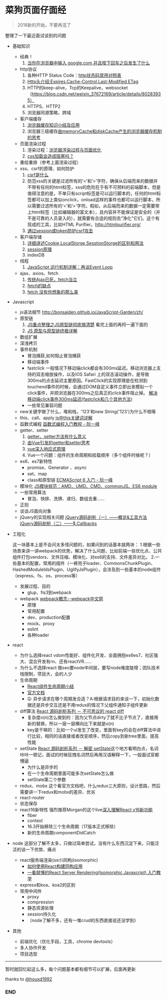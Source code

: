 # 菜狗页面仔面经
>  2018新的开始，不要再混了

整理了一下最近面试谈到的问题

+ 基础知识
	+ 经典！
		1. [当你在浏览器中输入 google.com 并且按下回车之后发生了什么](https://github.com/skyline75489/what-happens-when-zh_CN)
	+ http协议
		1. 各种HTTP Status Code：[http状态码常用对照表](http://tool.oschina.net/commons?type=5)
		2. [Http头介绍:Expires,Cache-Control,Last-Modified,ETag](http://www.51testing.com/html/28/116228-238337.html)
		3. HTTP的keep-alive，Tcp的Keepalive，websocket （https://blog.csdn.net/weixin_37672169/article/details/80283935）
		3. HTTPS、HTTP2
		4. 浏览器同源策略，跨域
	+ 客户端缓存
		1. [浏览器缓存知识小结及应用](http://www.cnblogs.com/lyzg/p/5125934.html?f=t)
		2. 浏览器三级缓存[由memoryCache和diskCache产生的浏览器缓存机制的思考](https://segmentfault.com/a/1190000011286027)
	+ 页面渲染过程
		1. 渲染过程：[浏览器渲染过程与页面优化](https://segmentfault.com/a/1190000010298038)
		2. [css加载会造成阻塞吗？](https://www.cnblogs.com/chenjg/p/7126822.html)
	+ 重绘重排（参考上面渲染过程）
	+ xss、csrf的原理、如何防护
		1. [csrf是什么](https://zhuanlan.zhihu.com/p/22521378)
		2. 防范xss的关键是过滤所有的‘<’和‘>’字符，确保从后端而来的数据并不带有任何的html标签，xss的危险在于有不可预料的前端脚本，但是值得注意的是，不单只有script标签是可以运行脚本的，任何的html标签都可以加上类似onclick，onload这样的事件也都可以运行脚本，所以需要过滤所有的‘<’和‘>’字符。假如，从后端而来的数据一定需要带上html标签（比如编辑器的富文本），且内容并不能保证是安全的（并不是可靠的人员录入的），就需要有合适的规则去“净化”它们。这个有现成的工具，比如HTML Purifier。http://htmlpurifier.org/
		3. [通过session或token防护csrf攻击](https://www.zhihu.com/question/21385375/answer/20850443)
	+ 客户端存储
		1. [详细讲述Cookie,LocalStorge,SesstionStorge的区别和用法](https://segmentfault.com/a/1190000007506189)
		2. [session原理](https://segmentfault.com/a/1190000004627894)
		3. indexDB 
	+ 线程
		1. [JavaScript 运行机制详解：再谈Event Loop](http://www.ruanyifeng.com/blog/2014/10/event-loop.html)
	+ ajax、axios、fetch
		1. [传统Ajax已死，fetch当立](https://github.com/camsong/blog/issues/2)
		2. [fetch的缺点](https://www.cnblogs.com/huilixieqi/p/6494380.html)
		3. [fetch 没有你想象的那么美](http://undefinedblog.com/window-fetch-is-not-as-good-as-you-imagined/?utm_source=caibaojian.com)

+ Javascript
	+ js语法细节 http://bonsaiden.github.io/JavaScript-Garden/zh/
	+ 原型链
		1. [JS重点整理之JS原型链彻底搞清楚](https://zhuanlan.zhihu.com/p/22787302)
        看完上面的再捋一遍下面的
		2. [JS 原型与原型链终极详解](https://www.jianshu.com/p/dee9f8b14771)
	+ 数组扩展
	+ 深浅拷贝
	+ 事件机制
		+ 冒泡捕获,如何阻止冒泡捕获
		+ 移动端事件
		+ fastclick
            一般情况下移动端click都会有300ms延迟。移动浏览器上支持的双击缩放操作，以及IOS Safari 上的双击滚动操作，是导致300ms的点击延迟主要原因。FastClick的实现原理是在检测到touchend事件的时候，会通过DOM自定义事件立即出发模拟一个click事件，并把浏览器在300ms之后真正的click事件阻止掉。
            [解决移动端click事件300ms延迟(fastclick和几个其他方法)](https://www.jianshu.com/p/16d3e4f9b2a9)
		+ 一些常见兼容问题
	+ new关键字做了什么，堆和栈，'123'和new String('123')为什么不相等
	+ this、call、apply
        [js中this关键词详解](https://segmentfault.com/a/1190000003046071)
	+ 函数式编程
        [函数式编程入门教程 - 阮一峰](http://www.ruanyifeng.com/blog/2017/02/fp-tutorial.html)
	+ getter、setter
		1. [getter、setter方法有什么意义](https://www.zhihu.com/question/21401198)
		2. [由Vue引发的getter和setter思考](https://www.cnblogs.com/chinajins/p/5996835.html) 
		3. [vue深入响应式原理](https://cn.vuejs.org/v2/guide/reactivity.html)
		4. Vue一个问题：组件的生命周期和挂载顺序（多个组件时候呢？）
	+ es6、es7新特性
		+ promise、Generator 、async
		+ set、map
		+ class和原型链
        [ECMAScript 6 入门 - 阮一峰](https://github.com/ruanyf/es6tutorial)
	+ 模块化
				[JS模块规范：AMD、UMD、CMD、commonJS、ES6 module](https://segmentfault.com/a/1190000012419990)
	+ 一些常用算法
		+ 冒泡、快排、洗牌、递归、数组去重……
	+ 正则
	+ 谈谈JS面向对象
	+ jQuery的实现相关问题
		[jQuery源码剖析（一）——概览&工具方法](https://www.w3ctech.com/topic/256)
		[jQuery源码剖析（二）——$.Callbacks](https://www.w3ctech.com/topic/257)

+ 工程化

	这一块基本上是不会问太多怪问题的，如果问到的话基本就两块：
	1.根据一些场景来讲一讲webpack的优势，解决了什么问题，比如前端一些优化点、公共组件打包vendors、文件压缩、模块化、对es6的支持、文件差异对比。
	2.一些基本的配置，常用的插件（一裤兜子loader、CommonsChunkPlugin、HashedModuleIdsPlugin、UglifyJsPlugin），会涉及到一些基本的node组件（express、fs、os、process等）
	+ 发展过程、目的
		+ glup、fis3到webpack
	+ webpack [webpack概念--webpack中文网](https://www.webpackjs.com/concepts/)
		+ 原理
		+ 常用配置
		+ dev、production配置
		+ mock、proxy
		+ eslint
		+ 各种loader
        
+ react
	+ 为什么选择react
		vdom性能好、组件化开发、全面拥抱es6es7、社区强大、混合开发有rn、还有reactVR……
	+ 为什么不选择react
		做seo要node中间层，要写node难度陡增；团队技术栈限制，项目大，会的人少
	+ 生命周期
		+ [React组件生命周期小结](https://www.jianshu.com/p/4784216b8194)
		+ [官方文档](https://reactjs.org/docs/components-and-props.html#es6-classes)
		+ Q: 异步请求在哪个周期发合适？A:根据请求目的来谈一下，初始化数据还是异步交互还是不用redux的情况下父组件通知子组件更新
	+ diff算法
		[React 源码剖析系列 － 不可思议的 react diff](https://zhuanlan.zhihu.com/p/20346379)
		+ 复杂度o(n)怎么做到的：因为父节点dirty了就不比子节点了，直接用新的替换，所以一层一层横向比下来就是o(n) 
		+ key是干嘛的：比如一个ul发生了改变，里面有key的会在diff算法中进行比较，相同的话直接或者改变顺序，然后copy到新tree里面，提高性能
	+ setState
        [React 源码剖析系列 － 解密 setState](https://zhuanlan.zhihu.com/p/20328570)这个地方看明白点，名词咔咔一顿记，面试的时候狂拽名词然后再用汉语解释一下，一般面试官都懵逼
		+ 为什么是异步的
		+ 在一个生命周期里面可能多次setState怎么做
		+ setState第二个参数
	+ redux、mobx
	这个看官方文档吧，什么redux三大原则，设计思路，然后需要讲一下redux和mobx的差异、优劣
	+ react-router
	+ 状态保存
	+ react16新特性
	    强烈推荐Morgan的这个live[深入理解React v16新功能](https://www.zhihu.com/lives/896398188230103040)
		+ fiber
		+ context
		+ 16.3开始移除三个生命周期（17版本正式移除）
		+ 新的生命周期componentDidCatch

+ node
这部分了解不太多，只做过简单尝试，没有什么东西沉淀下来，只能泛泛的谈一下优势、痛点
	+ react服务端渲染(ssr)\同构(isomorphic)
		+ [如何使用React构建同构应用](http://bbs.51cto.com/thread-1518010-1.html)
		+ [一看就懂的React Server Rendering(Isomorphic Javascript) 入门教学](https://blog.techbridge.cc/2016/08/27/react-redux-immutablejs-node-server-isomorphic-tutorial/)
	+ express和koa、koa2的区别
	+ 常用中间件
		+ proxy
		+ compression
		+ 静态资源处理
		+ session持久化
		+ （node了解不多，还有一堆crud的东西直接说还没学到）

+ 其他
    + 前端优化（优化手段，工具，chrome devtools）
    + 多人协作开发
    + 项目选型
    
------
暂时就回忆起这么多，每个问题基本都有细节可以扩展，后面再更新

thanks to [@houxd1992](https://github.com/houxd1992)

### END
